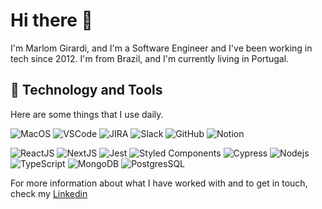 # Hi there 👋

I'm Marlom Girardi, and I'm a Software Engineer and I've been working in tech since 2012. I'm from Brazil, and I'm currently living in Portugal.

## 🔧 Technology and Tools

Here are some things that I use daily.

![MacOS](https://img.shields.io/badge/-MacOS-white?style=flat-square&logo=apple&logoColor=black)
![VSCode](https://img.shields.io/badge/-VSCode-007ACC?style=flat-square&logo=visual-studio-code&logoColor=white)
![JIRA](https://img.shields.io/badge/-Atlassian_Stack-0052CC?style=flat-square&logo=atlassian)
![Slack](https://img.shields.io/badge/-Slack-4A154B?style=flat-square&logo=slack)
![GitHub](https://img.shields.io/badge/-GitHub-181717?style=flat-square&logo=github)
![Notion](https://img.shields.io/badge/-Notion-000000?style=flat-square&logo=Notion&logoColor=white)

![ReactJS](https://img.shields.io/badge/-React-black?style=flat-square&logo=react)
![NextJS](https://img.shields.io/badge/-NextJS-black?style=flat-square&logo=next.js)
![Jest](https://img.shields.io/badge/-Jest-99424f?style=flat-square&logo=jest&logoColor=white)
![Styled Components](https://img.shields.io/badge/-Styled%20Components-db7093?style=flat-square&logo=styled-components&logoColor=white)
![Cypress](https://img.shields.io/badge/-Cypress-grey?style=flat-square&logo=cypress)
![Nodejs](https://img.shields.io/badge/-Nodejs-339933?style=flat-square&logo=Node.js&logoColor=white)
![TypeScript](https://img.shields.io/badge/-TypeScript-white?style=flat-square&logo=typescript)
![MongoDB](https://img.shields.io/badge/-MongoDB-black?style=flat-square&logo=mongodb)
![PostgresSQL](https://img.shields.io/badge/-PostgreSQL-4479A1?style=flat-square&logo=postgresql&logoColor=white)

For more information about what I have worked with and to get in touch, check my [Linkedin](https://bit.ly/34IJQn7)
